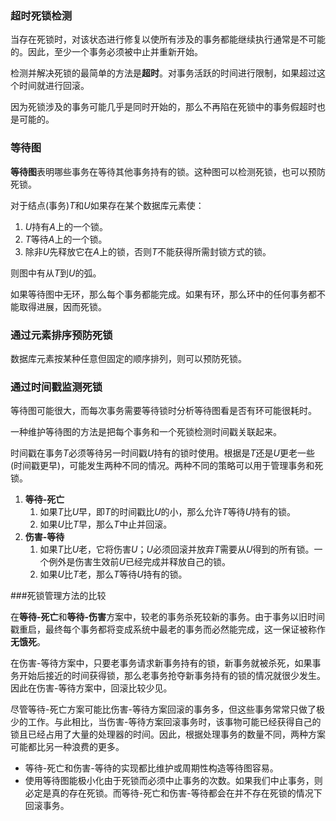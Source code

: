 ### 超时死锁检测

当存在死锁时，对该状态进行修复以使所有涉及的事务都能继续执行通常是不可能的。因此，至少一个事务必须被中止并重新开始。

检测并解决死锁的最简单的方法是**超时**。对事务活跃的时间进行限制，如果超过这个时间就进行回滚。

因为死锁涉及的事务可能几乎是同时开始的，那么不再陷在死锁中的事务假超时也是可能的。

### 等待图

**等待图**表明哪些事务在等待其他事务持有的锁。这种图可以检测死锁，也可以预防死锁。

对于结点(事务)$T$和$U$如果存在某个数据库元素使：

1. $U$持有$A$上的一个锁。
2. $T$等待$A$上的一个锁。
3. 除非$U$先释放它在$A$上的锁，否则$T$不能获得所需封锁方式的锁。

则图中有从$T$到$U$的弧。

如果等待图中无环，那么每个事务都能完成。如果有环，那么环中的任何事务都不能取得进展，因而死锁。

### 通过元素排序预防死锁

数据库元素按某种任意但固定的顺序排列，则可以预防死锁。

### 通过时间戳监测死锁

等待图可能很大，而每次事务需要等待锁时分析等待图看是否有环可能很耗时。

一种维护等待图的方法是把每个事务和一个死锁检测时间戳关联起来。

时间戳在事务$T$必须等待另一时间戳$U$持有的锁时使用。根据是$T$还是$U$更老一些(时间戳更早)，可能发生两种不同的情况。两种不同的策略可以用于管理事务和死锁。

1. **等待-死亡**
   1. 如果$T$比$U$早，即$T$的时间戳比$U$的小，那么允许$T$等待$U$持有的锁。
   2. 如果$U$比$T$早，那么$T$中止并回滚。
2. **伤害-等待**
   1. 如果$T$比$U$老，它将伤害$U$；$U$必须回滚并放弃$T$需要从$U$得到的所有锁。一个例外是伤害生效前$U$已经完成并释放自己的锁。
   2. 如果$U$比$T$老，那么$T$等待$U$持有的锁。

###死锁管理方法的比较

在**等待-死亡**和**等待-伤害**方案中，较老的事务杀死较新的事务。由于事务以旧时间戳重启，最终每个事务都将变成系统中最老的事务而必然能完成，这一保证被称作**无饿死**。

在伤害-等待方案中，只要老事务请求新事务持有的锁，新事务就被杀死，如果事务开始后接近的时间获得锁，那么老事务抢夺新事务持有的锁的情况就很少发生。因此在伤害-等待方案中，回滚比较少见。

尽管等待-死亡方案可能比伤害-等待方案回滚的事务多，但这些事务常常只做了极少的工作。与此相比，当伤害-等待方案回滚事务时，该事物可能已经获得自己的锁且已经占用了大量的处理器的时间。因此，根据处理事务的数量不同，两种方案可能都比另一种浪费的更多。

* 等待-死亡和伤害-等待的实现都比维护或周期性构造等待图容易。
* 使用等待图能极小化由于死锁而必须中止事务的次数。如果我们中止事务，则必定是真的存在死锁。而等待-死亡和伤害-等待都会在并不存在死锁的情况下回滚事务。